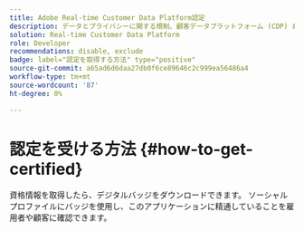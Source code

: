 ```yaml
---
title: Adobe Real-time Customer Data Platform認定
description: データとプライバシーに関する規制、顧客データプラットフォーム (CDP) およびAdobe Experience Platformの知識に準拠した統合プロファイルに関し、リアルタイムでのオーディエンスのセグメント化、宛先の書き出し、アクティブ化に関する技術的な知識がある。
solution: Real-time Customer Data Platform
role: Developer
recommendations: disable, exclude
badge: label="認定を取得する方法" type="positive"
source-git-commit: a65ad6d6daa27db0f6ce89646c2c999ea56486a4
workflow-type: tm+mt
source-wordcount: '87'
ht-degree: 0%

---
```


# 認定を受ける方法 {#how-to-get-certified}

資格情報を取得したら、デジタルバッジをダウンロードできます。 ソーシャルプロファイルにバッジを使用し、このアプリケーションに精通していることを雇用者や顧客に確認できます。